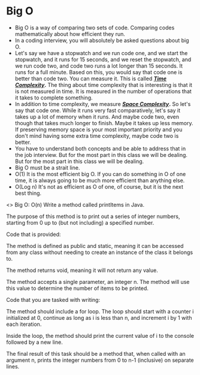 # Big O

- Big O is a way of comparing two sets of code. Comparing codes mathematically about how efficient they run.
- In a coding interview, you will absolutely be asked questions about big O.
- Let's say we have a stopwatch and we run code one, and we start the stopwatch, and it runs for 15 seconds, and we reset the stopwatch, and we run code two, and code two runs a lot longer than 15 seconds. It runs for a full minute. Based on this, you would say that code one is better than code two. You can measure it. This is called **[*Time Complexity*](https://www.notion.so/Big-O-ceaf7ea66cc7408cbceab08e22b47b3c?pvs=21).** The thing about time complexity that is interesting is that it is not measured in time.  It is measured in the number of operations that it takes to complete something.
- In addition to time complexity, we measure ***[Space Complexity](https://www.notion.so/Big-O-ceaf7ea66cc7408cbceab08e22b47b3c?pvs=21)*.**  So let's say that code one. While it runs very fast comparatively, let's say it takes up a lot of memory when it runs. And maybe code two, even though that takes much longer to finish. Maybe it takes up less memory. If preserving memory space is your most important priority and you don't mind having some extra time complexity, maybe code two is better.
- You have to understand both concepts and be able to address that in the job interview. But for the most part in this class we will be dealing. But for the most part in this class we will be dealing.
- Big O must be a strait line.
- O(1) It is the most efficient big O. If you can do something in O of one time, it is always going to be much more efficient than anything else.
- O(Log n) It's not as efficient as O of one, of course, but it is the next best thing.

<> Big O: O(n)
Write a method called printItems in Java.

The purpose of this method is to print out a series of integer numbers, starting from 0 up to (but not including) a specified number.

Code that is provided:

The method is defined as public and static, meaning it can be accessed from any class without needing to create an instance of the class it belongs to.

The method  returns void, meaning it will not return any value.

The method accepts a single parameter, an integer n. The method will use this value to determine the number of items to be printed.

Code that you are tasked with writing:

The method should include a for loop. The loop should start with a counter i initialized at 0, continue as long as i is less than n, and increment i by 1 with each iteration.

Inside the loop, the method should print the current value of i to the console followed by a new line.

The final result of this task should be a method that, when called with an argument n, prints the integer numbers from 0 to n-1 (inclusive) on separate lines.
